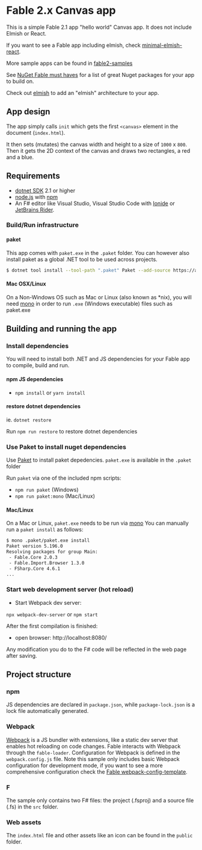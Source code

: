 # Fable 2.x Canvas app

This is a simple Fable 2.1 app "hello world" Canvas app.
It does not include Elmish or React.

If you want to see a Fable app including elmish, check [minimal-elmish-react](https://github.com/fable2-samples/minimal-elmish-react).

More sample apps can be found in [fable2-samples](https://github.com/fable2-samples)

See [NuGet Fable must haves](https://nugetmusthaves.com/Tag/Fable) for a list of great Nuget packages for your app to build on.

Check out [elmish](https://elmish.github.io/elmish/) to add an "elmish" architecture to your app.

## App design

The app simply calls `init` which gets the first `<canvas>` element in the document (`index.html`).

It then sets (mutates) the canvas width and height to a size of `1000` x `800`.
Then it gets the 2D context of the canvas and draws two rectangles, a red and a blue.

## Requirements

- [dotnet SDK](https://www.microsoft.com/net/download/core) 2.1 or higher
- [node.js](https://nodejs.org) with [npm](https://www.npmjs.com/)
- An F# editor like Visual Studio, Visual Studio Code with [Ionide](http://ionide.io/) or [JetBrains Rider](https://www.jetbrains.com/rider/).

### Build/Run infrastructure

#### paket

This app comes with `paket.exe` in the `.paket` folder. You can however also install paket as a global .NET tool to be used across projects.

```bash
$ dotnet tool install --tool-path ".paket" Paket --add-source https://api.nuget.org/v3/index.json --framework netcoreapp2.1
```

#### Mac OSX/Linux

On a Non-Windows OS such as Mac or Linux (also known as \*nix), you will need [mono](https://www.mono-project.com) in order to run `.exe` (Windows executable) files such as paket.exe

## Building and running the app

### Install dependencies

You will need to install both .NET and JS dependencies for your Fable app to compile, build and run.

#### npm JS dependencies

- `npm install` or `yarn install`

#### restore dotnet dependencies

ie. `dotnet restore`

Run `npm run restore` to restore dotnet dependencies

### Use Paket to install nuget dependencies

Use [Paket](https://fsprojects.github.io/Paket/) to install paket depedencies.
`paket.exe` is available in the `.paket` folder

Run `paket` via one of the included npm scripts:

- `npm run paket` (Windows)
- `npm run paket:mono` (Mac/Linux)

#### Mac/Linux

On a Mac or Linux, `paket.exe` needs to be run via [mono](https://www.mono-project.com)
You can manually run a `paket install` as follows:

```bash
$ mono .paket/paket.exe install
Paket version 5.196.0
Resolving packages for group Main:
 - Fable.Core 2.0.3
 - Fable.Import.Browser 1.3.0
 - FSharp.Core 4.6.1
...
```

### Start web development server (hot reload)

- Start Webpack dev server:

`npx webpack-dev-server` or `npm start`

After the first compilation is finished:

- open browser: http://localhost:8080/

Any modification you do to the F# code will be reflected in the web page after saving.

## Project structure

### npm

JS dependencies are declared in `package.json`, while `package-lock.json` is a lock file automatically generated.

### Webpack

[Webpack](https://webpack.js.org) is a JS bundler with extensions, like a static dev server that enables hot reloading on code changes. Fable interacts with Webpack through the `fable-loader`. Configuration for Webpack is defined in the `webpack.config.js` file. Note this sample only includes basic Webpack configuration for development mode, if you want to see a more comprehensive configuration check the [Fable webpack-config-template](https://github.com/fable-compiler/webpack-config-template/blob/master/webpack.config.js).

### F

The sample only contains two F# files: the project (.fsproj) and a source file (.fs) in the `src` folder.

### Web assets

The `index.html` file and other assets like an icon can be found in the `public` folder.

